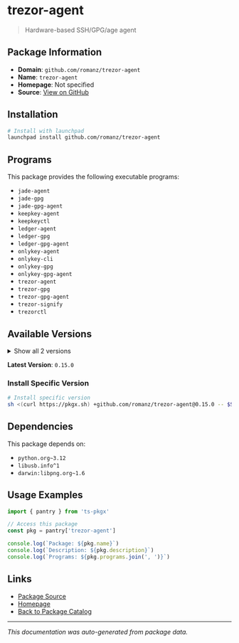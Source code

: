# trezor-agent

> Hardware-based SSH/GPG/age agent

## Package Information

- **Domain**: `github.com/romanz/trezor-agent`
- **Name**: `trezor-agent`
- **Homepage**: Not specified
- **Source**: [View on GitHub](https://github.com/pkgxdev/pantry/tree/main/projects/github.com/romanz/trezor-agent/package.yml)

## Installation

```bash
# Install with launchpad
launchpad install github.com/romanz/trezor-agent
```

## Programs

This package provides the following executable programs:

- `jade-agent`
- `jade-gpg`
- `jade-gpg-agent`
- `keepkey-agent`
- `keepkeyctl`
- `ledger-agent`
- `ledger-gpg`
- `ledger-gpg-agent`
- `onlykey-agent`
- `onlykey-cli`
- `onlykey-gpg`
- `onlykey-gpg-agent`
- `trezor-agent`
- `trezor-gpg`
- `trezor-gpg-agent`
- `trezor-signify`
- `trezorctl`

## Available Versions

<details>
<summary>Show all 2 versions</summary>

- `0.15.0`, `0.14.8`

</details>

**Latest Version**: `0.15.0`

### Install Specific Version

```bash
# Install specific version
sh <(curl https://pkgx.sh) +github.com/romanz/trezor-agent@0.15.0 -- $SHELL -i
```

## Dependencies

This package depends on:

- `python.org~3.12`
- `libusb.info^1`
- `darwin:libpng.org~1.6`

## Usage Examples

```typescript
import { pantry } from 'ts-pkgx'

// Access this package
const pkg = pantry['trezor-agent']

console.log(`Package: ${pkg.name}`)
console.log(`Description: ${pkg.description}`)
console.log(`Programs: ${pkg.programs.join(', ')}`)
```

## Links

- [Package Source](https://github.com/pkgxdev/pantry/tree/main/projects/github.com/romanz/trezor-agent/package.yml)
- [Homepage](#)
- [Back to Package Catalog](../../../package-catalog.md)

---

*This documentation was auto-generated from package data.*
